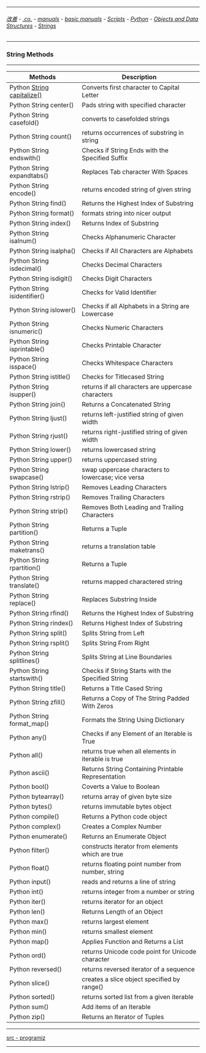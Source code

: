 
---

###### [改善](https://github.com/ttltrk/0C/blob/master/README.MD) - [.co.](https://github.com/ttltrk/PRG/blob/master/CODING.MD) - [manuals](https://github.com/ttltrk/PRG/blob/master/MAN.MD) - [basic manuals](https://github.com/ttltrk/PRG/blob/master/MANUALS.MD) - [Scripts](https://github.com/ttltrk/PRG/blob/master/PY/DOC/SC/SC.MD) - [Python](https://github.com/ttltrk/PRG/blob/master/PY/DOC/OPYM/OPYM.MD) - [Objects and Data Structures](https://github.com/ttltrk/PRG/blob/master/PY/DOC/OPYM/01_OBJ_DS/OBJ_DS.MD) - [Strings](https://github.com/ttltrk/PRG/blob/master/PY/DOC/OPYM/01_OBJ_DS/STRINGS/STRINGS.MD)

---

### String Methods

---

|Methods|Description|
|----|----|
|Python [String capitalize()](https://github.com/ttltrk/PRG/blob/master/PY/DOC/OPYM/01_OBJ_DS/STRINGS/01_SM/STR_CAP.MD)	|Converts first character to Capital Letter|
|Python String center()	|Pads string with specified character|
|Python String casefold()|	converts to casefolded strings|
|Python String count()	|returns occurrences of substring in string|
|Python String endswith()|	Checks if String Ends with the Specified Suffix|
|Python String expandtabs()|	Replaces Tab character With Spaces|
|Python String encode()	|returns encoded string of given string|
|Python String find()	|Returns the Highest Index of Substring|
|Python String format()|	formats string into nicer output|
|Python String index()	|Returns Index of Substring|
|Python String isalnum()|	Checks Alphanumeric Character|
|Python String isalpha()	|Checks if All Characters are Alphabets|
|Python String isdecimal()|	Checks Decimal Characters|
|Python String isdigit()	|Checks Digit Characters|
|Python String isidentifier()|	Checks for Valid Identifier|
|Python String islower()	|Checks if all Alphabets in a String are Lowercase|
|Python String isnumeric()|	Checks Numeric Characters|
|Python String isprintable()|	Checks Printable Character|
|Python String isspace()	|Checks Whitespace Characters|
|Python String istitle()	|Checks for Titlecased String|
|Python String isupper()	|returns if all characters are uppercase characters|
|Python String join()	|Returns a Concatenated String|
|Python String ljust()	|returns left-justified string of given width|
|Python String rjust()	|returns right-justified string of given width|
|Python String lower()	|returns lowercased string|
|Python String upper()	|returns uppercased string|
|Python String swapcase()|	swap uppercase characters to lowercase; vice versa|
|Python String lstrip()	|Removes Leading Characters|
|Python String rstrip()	|Removes Trailing Characters|
|Python String strip()	|Removes Both Leading and Trailing Characters|
|Python String partition()|	Returns a Tuple|
|Python String maketrans()|	returns a translation table|
|Python String rpartition()|	Returns a Tuple|
|Python String translate()	|returns mapped charactered string|
|Python String replace()	|Replaces Substring Inside|
|Python String rfind()	|Returns the Highest Index of Substring|
|Python String rindex()	|Returns Highest Index of Substring|
|Python String split()	|Splits String from Left|
|Python String rsplit()	|Splits String From Right|
|Python String splitlines()	|Splits String at Line Boundaries|
|Python String startswith()|	Checks if String Starts with the Specified String|
|Python String title()	|Returns a Title Cased String|
|Python String zfill()	|Returns a Copy of The String Padded With Zeros|
|Python String format_map()|	Formats the String Using Dictionary|
|Python any()	|Checks if any Element of an Iterable is True|
|Python all()	|returns true when all elements in iterable is true|
|Python ascii()	|Returns String Containing Printable Representation|
|Python bool()	|Coverts a Value to Boolean|
|Python bytearray()	|returns array of given byte size|
|Python bytes()	|returns immutable bytes object|
|Python compile()	|Returns a Python code object|
|Python complex()	|Creates a Complex Number|
|Python enumerate()|	Returns an Enumerate Object|
|Python filter()	|constructs iterator from elements which are true|
|Python float()	|returns floating point number from number, string|
|Python input()|	reads and returns a line of string|
|Python int()	|returns integer from a number or string|
|Python iter()	|returns iterator for an object|
|Python len()	|Returns Length of an Object|
|Python max()	|returns largest element|
|Python min()	|returns smallest element|
|Python map()	|Applies Function and Returns a List|
|Python ord()	|returns Unicode code point for Unicode character|
|Python reversed()|	returns reversed iterator of a sequence|
|Python slice()	|creates a slice object specified by range()|
|Python sorted()|	returns sorted list from a given iterable|
|Python sum()	|Add items of an Iterable|
|Python zip()|	Returns an Iterator of Tuples|

---

[src - programiz](https://www.programiz.com/python-programming/methods/string)

---


